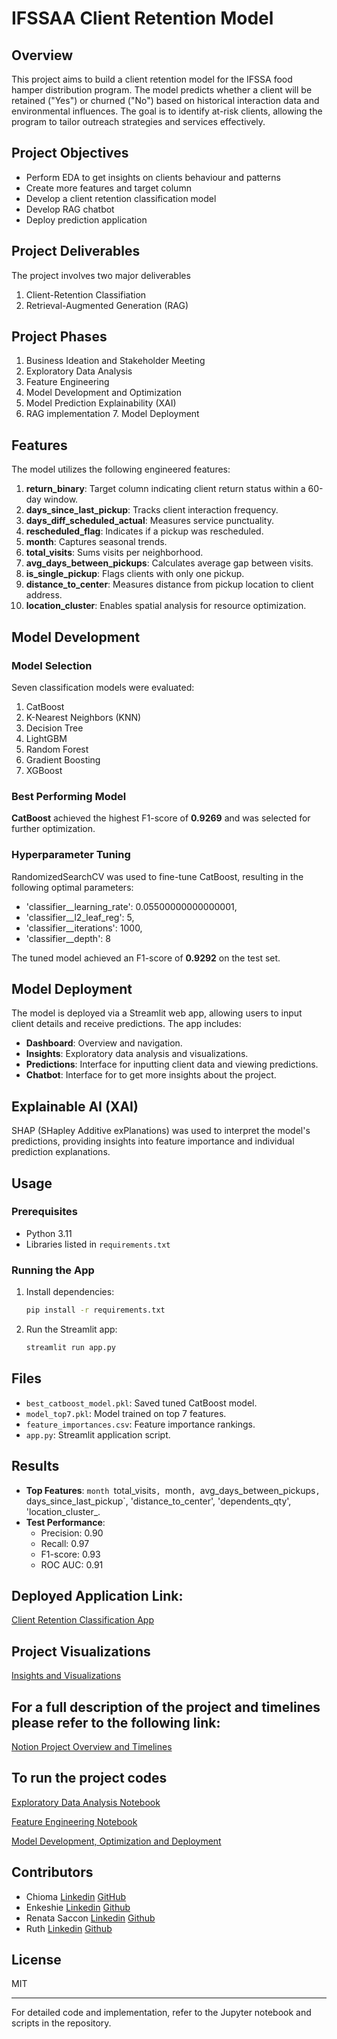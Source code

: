 # IFSSAA Client Retention Model

## Overview
This project aims to build a client retention model for the IFSSA food hamper distribution program. The model predicts whether a client will be retained ("Yes") or churned ("No") based on historical interaction data and environmental influences. The goal is to identify at-risk clients, allowing the program to tailor outreach strategies and services effectively.

## Project Objectives
- Perform EDA to get insights on clients behaviour and patterns
- Create more features and target column
- Develop a client retention classification model
- Develop RAG chatbot
- Deploy prediction application 

## Project Deliverables
The project involves two major deliverables                                                                            
1. Client-Retention Classifiation
2. Retrieval-Augmented Generation (RAG)

## Project Phases

1. Business Ideation and Stakeholder Meeting    
2. Exploratory Data Analysis
3. Feature Engineering
4. Model Development and Optimization
5. Model Prediction Explainability (XAI)
6. RAG implementation                                                         7. Model Deployment
   
## Features
The model utilizes the following engineered features:
1. **return_binary**: Target column indicating client return status within a 60-day window.
2. **days_since_last_pickup**: Tracks client interaction frequency.
3. **days_diff_scheduled_actual**: Measures service punctuality.
4. **rescheduled_flag**: Indicates if a pickup was rescheduled.
5. **month**: Captures seasonal trends.
6. **total_visits**: Sums visits per neighborhood.
7. **avg_days_between_pickups**: Calculates average gap between visits.
8. **is_single_pickup**: Flags clients with only one pickup.
9. **distance_to_center**: Measures distance from pickup location to client address.
10. **location_cluster**: Enables spatial analysis for resource optimization.



## Model Development
### Model Selection
Seven classification models were evaluated:
1. CatBoost
2. K-Nearest Neighbors (KNN)
3. Decision Tree
4. LightGBM
5. Random Forest
6. Gradient Boosting
7. XGBoost

### Best Performing Model
**CatBoost** achieved the highest F1-score of **0.9269** and was selected for further optimization.

### Hyperparameter Tuning
RandomizedSearchCV was used to fine-tune CatBoost, resulting in the following optimal parameters:
- 'classifier__learning_rate': 0.05500000000000001,
- 'classifier__l2_leaf_reg': 5,
- 'classifier__iterations': 1000,
- 'classifier__depth': 8

The tuned model achieved an F1-score of **0.9292** on the test set.

## Model Deployment
The model is deployed via a Streamlit web app, allowing users to input client details and receive predictions. The app includes:
- **Dashboard**: Overview and navigation.
- **Insights**: Exploratory data analysis and visualizations.
- **Predictions**: Interface for inputting client data and viewing predictions.
- **Chatbot**: Interface for to get more insights about the project.

## Explainable AI (XAI)
SHAP (SHapley Additive exPlanations) was used to interpret the model's predictions, providing insights into feature importance and individual prediction explanations.

## Usage
### Prerequisites
- Python 3.11
- Libraries listed in `requirements.txt`

### Running the App
1. Install dependencies:
   ```bash
   pip install -r requirements.txt
   ```
2. Run the Streamlit app:
   ```bash
   streamlit run app.py
   ```

## Files
- `best_catboost_model.pkl`: Saved tuned CatBoost model.
- `model_top7.pkl`: Model trained on top 7 features.
- `feature_importances.csv`: Feature importance rankings.
- `app.py`: Streamlit application script.

## Results
- **Top Features**: `month `total_visits`, `month`, `avg_days_between_pickups`, `days_since_last_pickup`, 'distance_to_center', 'dependents_qty', 'location_cluster_.
- **Test Performance**:
  - Precision: 0.90
  - Recall: 0.97
  - F1-score: 0.93
  - ROC AUC: 0.91
 
## Deployed Application Link:
[Client Retention Classification App](https://ifssa-client-retention.streamlit.app/)   

## Project Visualizations
[Insights and Visualizations](https://www.notion.so/Client-Retention-Classification-1cb67eaaf9588085b49dc31c751614a6)                                  

## For a full description of the project and timelines please refer to the following link:
[Notion Project Overview and Timelines](https://www.notion.so/Client-Retention-Classification-1cb67eaaf9588085b49dc31c751614a6)

## To run the project codes

[Exploratory Data Analysis Notebook](https://colab.research.google.com/drive/1Ao01Q0fzSF8XMfinILx9A7-P7364Gz1s)

[Feature Engineering Notebook](https://colab.research.google.com/drive/13VHC4WsE6DK7uzgOGnM9gU7IWQY-2d3l?usp=sharing)

[Model Development, Optimization and Deployment](https://colab.research.google.com/drive/179UCwxtkTwZw1zHjrarTgxsGzXxDXql9?usp=sharing)

## Contributors
- Chioma [Linkedin](https://www.linkedin.com/in/chioma-ulom-82344360/utm_source=share&utm_campaign=share_via&utm_content=profile&utm_medium=ios_app)  [GitHub](https://github.com/ChiomaUU)
- Enkeshie  [Linkedin](https://www.linkedin.com/in/enkeshie-parris-3406b7259/ )     [Github](https://github.com/KayLiz)
- Renata Saccon [Linkedin](https://www.linkedin.com/in/renata-saccon/)        [Github](https://github.com/RSacconNQ)
- Ruth [Linkedin](https://www.linkedin.com/in/rutholasupo/)       [Github](https://github.com/RuthOlasupo)



## License
MIT

---

For detailed code and implementation, refer to the Jupyter notebook and scripts in the repository.
